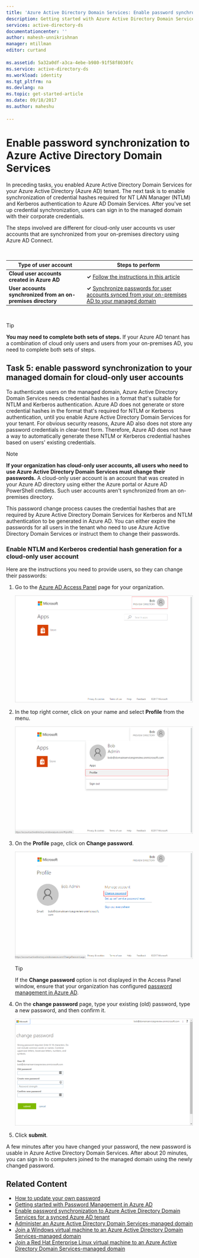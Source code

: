 ```yaml
---
title: 'Azure Active Directory Domain Services: Enable password synchronization | Microsoft Docs'
description: Getting started with Azure Active Directory Domain Services
services: active-directory-ds
documentationcenter: ''
author: mahesh-unnikrishnan
manager: mtillman
editor: curtand

ms.assetid: 5a32a0df-a3ca-4ebe-b980-91f58f8030fc
ms.service: active-directory-ds
ms.workload: identity
ms.tgt_pltfrm: na
ms.devlang: na
ms.topic: get-started-article
ms.date: 09/18/2017
ms.author: maheshu

---
```

# Enable password synchronization to Azure Active Directory Domain Services
In preceding tasks, you enabled Azure Active Directory Domain Services for your Azure Active Directory (Azure AD) tenant. The next task is to enable synchronization of credential hashes required for NT LAN Manager (NTLM) and Kerberos authentication to Azure AD Domain Services. After you've set up credential synchronization, users can sign in to the managed domain with their corporate credentials.

The steps involved are different for cloud-only user accounts vs user accounts that are synchronized from your on-premises directory using Azure AD Connect. 

<br>


| **Type of user account** | **Steps to perform** |
| --- |---|
| **Cloud user accounts created in Azure AD** |**&#x2713;** [Follow the instructions in this article](active-directory-ds-getting-started-password-sync.md#task-5-enable-password-synchronization-to-your-managed-domain-for-cloud-only-user-accounts) |
| **User accounts synchronized from an on-premises directory** |**&#x2713;** [Synchronize passwords for user accounts synced from your on-premises AD to your managed domain](active-directory-ds-getting-started-password-sync-synced-tenant.md) | 

<br>


> [!TIP]
> **You may need to complete both sets of steps.**
> If your Azure AD tenant has a combination of cloud only users and users from your on-premises AD, you need to complete both sets of steps.
>

## Task 5: enable password synchronization to your managed domain for cloud-only user accounts
To authenticate users on the managed domain, Azure Active Directory Domain Services needs credential hashes in a format that's suitable for NTLM and Kerberos authentication. Azure AD does not generate or store credential hashes in the format that's required for NTLM or Kerberos authentication, until you enable Azure Active Directory Domain Services for your tenant. For obvious security reasons, Azure AD also does not store any password credentials in clear-text form. Therefore, Azure AD does not have a way to automatically generate these NTLM or Kerberos credential hashes based on users' existing credentials.

> [!NOTE]
> **If your organization has cloud-only user accounts, all users who need to use Azure Active Directory Domain Services must change their passwords.** A cloud-only user account is an account that was created in your Azure AD directory using either the Azure portal or Azure AD PowerShell cmdlets. Such user accounts aren't synchronized from an on-premises directory.
>
>

This password change process causes the credential hashes that are required by Azure Active Directory Domain Services for Kerberos and NTLM authentication to be generated in Azure AD. You can either expire the passwords for all users in the tenant who need to use Azure Active Directory Domain Services or instruct them to change their passwords.

### Enable NTLM and Kerberos credential hash generation for a cloud-only user account
Here are the instructions you need to provide users, so they can change their passwords:

1. Go to the [Azure AD Access Panel](http://myapps.microsoft.com) page for your organization.

    ![Launch the Azure AD access panel](./media/active-directory-domain-services-getting-started/access-panel.png)

2. In the top right corner, click on your name and select **Profile** from the menu.

    ![Select profile](./media/active-directory-domain-services-getting-started/select-profile.png)

3. On the **Profile** page, click on **Change password**.

    ![Click on "Change password"](./media/active-directory-domain-services-getting-started/user-change-password.png)

   > [!TIP]
   > If the **Change password** option is not displayed in the Access Panel window, ensure that your organization has configured [password management in Azure AD](../active-directory/active-directory-passwords-getting-started.md).
   >
   >
4. On the **change password** page, type your existing (old) password, type a new password, and then confirm it.

    ![Create a virtual network for Azure AD Domain Services.](./media/active-directory-domain-services-getting-started/user-change-password2.png)

5. Click **submit**.

A few minutes after you have changed your password, the new password is usable in Azure Active Directory Domain Services. After about 20 minutes, you can sign in to computers joined to the managed domain using the newly changed password.

## Related Content
* [How to update your own password](../active-directory/active-directory-passwords-update-your-own-password.md)
* [Getting started with Password Management in Azure AD](../active-directory/active-directory-passwords-getting-started.md)
* [Enable password synchronization to Azure Active Directory Domain Services for a synced Azure AD tenant](active-directory-ds-getting-started-password-sync-synced-tenant.md)
* [Administer an Azure Active Directory Domain Services-managed domain](active-directory-ds-admin-guide-administer-domain.md)
* [Join a Windows virtual machine to an Azure Active Directory Domain Services-managed domain](active-directory-ds-admin-guide-join-windows-vm.md)
* [Join a Red Hat Enterprise Linux virtual machine to an Azure Active Directory Domain Services-managed domain](active-directory-ds-admin-guide-join-rhel-linux-vm.md)
